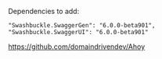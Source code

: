 Dependencies to add:

```
"Swashbuckle.SwaggerGen": "6.0.0-beta901",
"Swashbuckle.SwaggerUI": "6.0.0-beta901"
```  


https://github.com/domaindrivendev/Ahoy